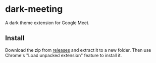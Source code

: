 # dark-meeting
A dark theme extension for Google Meet.

## Install
Download the zip from [releases](https://github.com/Geek202/dark-meeting/releases) and extract it to a new folder. Then use Chrome's "Load unpacked extension" feature to install it.
